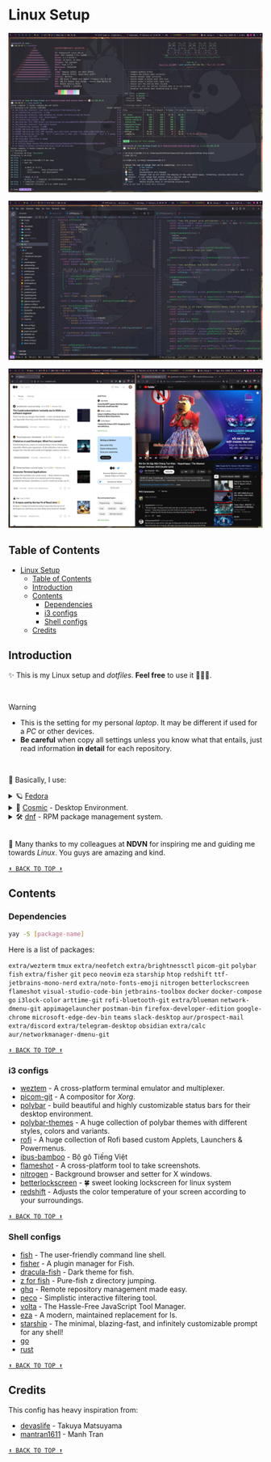 # Linux Setup

![desktop screenshot](./images/desktop-screenshot-01.png)

![desktop screenshot](./images/desktop-screenshot-02.png)

![desktop screenshot](./images/desktop-screenshot-03.png)

## Table of Contents

- [Linux Setup](#linux-setup)
  - [Table of Contents](#table-of-contents)
  - [Introduction](#introduction)
  - [Contents](#contents)
    - [Dependencies](#dependencies)
    - [i3 configs](#i3-configs)
    - [Shell configs](#shell-configs)
  - [Credits](#credits)

## Introduction

✨ This is my Linux setup and _dotfiles_. **Feel free** to use it 🚀🚀🚀.

<br>

> [!WARNING]
>
> - This is the setting for my personal _laptop_. It may be different if used for a _PC_ or other devices.
> - **Be careful** when copy all settings unless you know what that entails, just read information **in detail** for each repository.

<br>

📝 Basically, I use:

<details>
  <summary>🪐 <a href="https://fedoraproject.org/">Fedora</a></summary>

- Download ISO file on [link](https://fedoraproject.org/spins/cosmic/download) based on area.
- Dual boots with [Ventoy](https://github.com/ventoy/Ventoy).
  ![Desktop screenshot](./images/ventoy-disk-screenshot.png)

</details>

<details>
  <summary>
    🤯 <a href="https://system76.com/cosmic/">Cosmic</a> - Desktop Environment.
  </summary>
</details>

<details>
  <summary>
  🛠️ <a href="https://github.com/rpm-software-management/dnf5">dnf</a> - RPM package management system.
  </summary>

- _DNF5_ is a command-line package manager that automates the process of installing, upgrading, configuring, and removing computer programs in a consistent manner. It supports RPM packages, modulemd modules, and comps groups and environments.
- Here is an example when using `dnf` to install Firefox Developer Edition.
  ![Desktop screenshot](./images/yay-install-screenshot.png)

</details>

<br />

🥳 Many thanks to my colleagues at **NDVN** for inspiring me and guiding me towards _Linux_. You guys are amazing and kind.

[`⬆ BACK TO TOP ⬆`](#table-of-contents)

## Contents

### Dependencies

```bash
yay -S [package-name]
```

Here is a list of packages:

`extra/wezterm` `tmux` `extra/neofetch` `extra/brightnessctl` `picom-git` `polybar` `fish` `extra/fisher` `git` `peco` `neovim` `eza` `starship` `htop` `redshift` `ttf-jetbrains-mono-nerd` `extra/noto-fonts-emoji` `nitrogen` `betterlockscreen` `flameshot` `visual-studio-code-bin` `jetbrains-toolbox` `docker` `docker-compose` `go` `i3lock-color` `arttime-git` `rofi-bluetooth-git` `extra/blueman` `network-dmenu-git` `appimagelauncher` `postman-bin` `firefox-developer-edition` `google-chrome` `microsoft-edge-dev-bin` `teams` `slack-desktop` `aur/prospect-mail` `extra/discord` `extra/telegram-desktop` `obsidian` `extra/calc` `aur/networkmanager-dmenu-git`

[`⬆ BACK TO TOP ⬆`](#table-of-contents)

### i3 configs

- [weztem](https://wezfurlong.org/wezterm/index.html) - A cross-platform terminal emulator and multiplexer.
- [picom-git](https://wiki.archlinux.org/title/Picom) - A compositor for _Xorg_.
- [polybar](https://github.com/polybar/polybar) - build beautiful and highly customizable status bars for their desktop environment.
- [polybar-themes](https://github.com/adi1090x/polybar-themes) - A huge collection of polybar themes with different styles, colors and variants.
- [rofi](https://github.com/adi1090x/rofi) - A huge collection of Rofi based custom Applets, Launchers & Powermenus.
- [ibus-bamboo](https://github.com/BambooEngine/ibus-bamboo) - Bộ gõ Tiếng Việt
- [flameshot](https://flameshot.org/) - A cross-platform tool to take screenshots.
- [nitrogen](https://github.com/l3ib/nitrogen/) - Background browser and setter for X windows.
- [betterlockscreen](https://github.com/betterlockscreen/betterlockscreen) - 🍀 sweet looking lockscreen for linux system
- [redshift](https://github.com/jonls/redshift) - Adjusts the color temperature of your screen according to your surroundings.

[`⬆ BACK TO TOP ⬆`](#table-of-contents)

### Shell configs

- [fish](https://github.com/fish-shell/fish-shell) - The user-friendly command line shell.
- [fisher](https://github.com/jorgebucaran/fisher) - A plugin manager for Fish.
- [dracula-fish](https://github.com/dracula/fish) - Dark theme for fish.
- [z for fish](https://github.com/jethrokuan/z) - Pure-fish z directory jumping.
- [ghq](https://github.com/x-motemen/ghq) - Remote repository management made easy.
- [peco](https://github.com/peco/peco) - Simplistic interactive filtering tool.
- [volta](https://volta.sh/) - The Hassle-Free JavaScript Tool Manager.
- [eza](https://github.com/eza-community/eza) - A modern, maintained replacement for ls.
- [starship](https://starship.rs/) - The minimal, blazing-fast, and infinitely customizable prompt for any shell!
- [go](https://go.dev/)
- [rust](https://www.rust-lang.org/)

[`⬆ BACK TO TOP ⬆`](#table-of-contents)

## Credits

This config has heavy inspiration from:

- [devaslife](https://github.com/craftzdog/dotfiles-public) - Takuya Matsuyama
- [mantran1611](https://github.com/manhtran1611/dotfiles) - Manh Tran

[`⬆ BACK TO TOP ⬆`](#table-of-contents)
